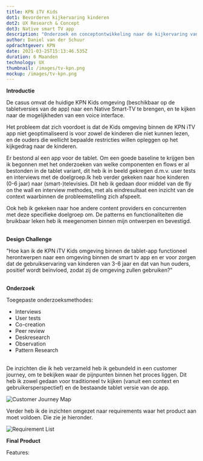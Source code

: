 ```yaml
---
title: KPN iTV Kids
dot1: Bevorderen kijkervaring kinderen
dot2: UX Research & Concept
dot3: Native smart TV app
description: "Onderzoek en conceptontwikkeling naar de kijkervaring van kinderen "
author: Daniel van der Schuur
opdrachtgever: KPN
date: 2021-03-25T15:13:46.535Z
duration: 6 Maanden
technology: UX
thumbnail: /images/tv-kpn.png
mockup: /images/tv-kpn.png
---
```

**Introductie**

De casus omvat de huidige KPN Kids omgeving (beschikbaar op de tabletversies van de app) naar een Native Smart-TV te brengen, en te kijken naar de mogelijkheden van een voice interface.

Het probleem dat zich voordoet is dat de Kids omgeving binnen de KPN iTV app niet geoptimaliseerd is voor zowel de kinderen die niet kunnen lezen, en de ouders die wellicht bepaalde restricties willen opleggen op het kijkgedrag naar de kinderen. 

Er bestond al een app voor de tablet. Om een goede baseline te krijgen ben ik begonnen met het onderzoeken van welke componenten en flows er al bestonden in de tablet variant, dit heb ik in beeld gekregen d.m.v. user tests en interviews met de doelgroep.Ik heb verder gekeken naar hoe kinderen (0-6 jaar) naar (smart-)televisies. Dit heb ik gedaan door middel van de fly on the wall en interview methodes, met als eindresultaat een inzicht van de context waarbinnen de probleemstelling zich afspeelt. 

Ook heb ik gekeken naar hoe andere content providers en concurrenten met deze specifieke doelgroep om. De patterns en functionaliteiten die bruikbaar leken heb ik meegenomen binnen mijn ontwerpen en bevestigd. 

\
**Design Challenge** 

"Hoe kan ik de KPN iTV Kids omgeving binnen de tablet-app functioneel herontwerpen naar een omgeving binnen de smart tv app en er voor zorgen dat de gebruikservaring van kinderen van 3-6 jaar en dat van hun ouders, positief wordt beïnvloed, zodat zij de omgeving zullen gebruiken?" 

\
**Onderzoek**

Toegepaste onderzoeksmethodes:

* Interviews
* User tests
* Co-creation
* Peer review
* Deskresearch
* Observation
* Pattern Research

\
De inzichten die ik heb verzameld heb ik gebundeld in een customer journey, om te bekijken waar de pijnpunten binnen het proces liggen. Dit heb ik zowel gedaan voor traditioneel tv kijken (vanuit een context en gebruikersperspectief) en de bestaande tablet versie van de app.

![Customer Journey Map](/images/customer-journey-map_itv_combined_.png "Customer Journey Map")

Verder heb ik de inzichten omgezet naar requirements waar het product aan moet voldoen. Die zie je hieronder. 

![Requirement List](/images/requirement_list.png "Requirement List")





**Final Product**



Features: